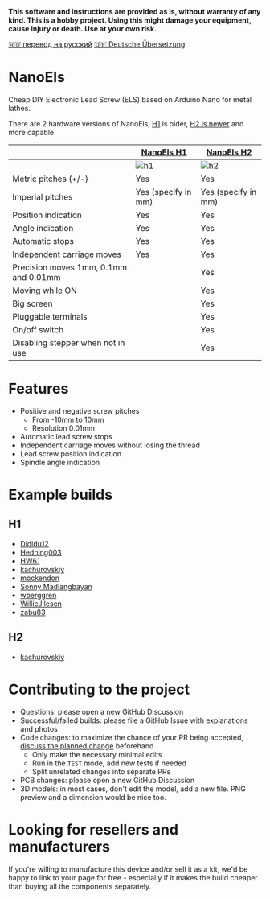 **This software and instructions are provided as is, without warranty of any kind. This is a hobby project. Using this might damage your equipment, cause injury or death. Use at your own risk.**

[🇷🇺 перевод на русский](https://translate.google.com/translate?hl=en&sl=en&tl=ru&u=https%3A%2F%2Fgithub.com%2Fkachurovskiy%2Fnanoels%2Fblob%2Fmain%2FREADME.md)
[🇩🇪 Deutsche Übersetzung](https://translate.google.com/translate?hl=en&sl=en&tl=de&u=https%3A%2F%2Fgithub.com%2Fkachurovskiy%2Fnanoels%2Fblob%2Fmain%2FREADME.md)

# NanoEls

Cheap DIY Electronic Lead Screw (ELS) based on Arduino Nano for metal lathes.

There are 2 hardware versions of NanoEls, [H1](https://github.com/kachurovskiy/nanoels/blob/main/h1/) is older, [H2 is newer](https://github.com/kachurovskiy/nanoels/blob/main/h2/) and more capable.

|  | [NanoEls H1](https://github.com/kachurovskiy/nanoels/blob/main/h1/) | [NanoEls H2](https://github.com/kachurovskiy/nanoels/blob/main/h2/) |
| --- | --- | --- |
|  | ![h1](https://user-images.githubusercontent.com/517919/192354717-12b16d0e-4f9f-4f10-a7f7-c1daaba6f542.png) | ![h2](https://user-images.githubusercontent.com/517919/192354510-d96355d4-31e2-4ce4-a190-048795a8c274.png) |
| Metric pitches (+/-) | Yes | Yes |
| Imperial pitches | Yes (specify in mm) | Yes (specify in mm) |
| Position indication | Yes | Yes |
| Angle indication | Yes | Yes |
| Automatic stops | Yes | Yes |
| Independent carriage moves | Yes | Yes |
| Precision moves 1mm, 0.1mm and 0.01mm |   | Yes |
| Moving while ON |   | Yes |
| Big screen |  | Yes |
| Pluggable terminals |   | Yes |
| On/off switch |  | Yes |
| Disabling stepper when not in use |   | Yes |

# Features

- Positive and negative screw pitches
  - From -10mm to 10mm
  - Resolution 0.01mm
- Automatic lead screw stops
- Independent carriage moves without losing the thread
- Lead screw position indication
- Spindle angle indication

# Example builds

## H1

- [Dididu12](https://github.com/kachurovskiy/nanoels/discussions/40#discussioncomment-2019521)
- [Hedning003](https://github.com/kachurovskiy/nanoels/discussions/16)
- [HW61](https://github.com/kachurovskiy/nanoels/discussions/43)
- [kachurovskiy](https://www.youtube.com/watch?v=9uTdDk2EqG4?t=272)
- [mockendon](https://github.com/kachurovskiy/nanoels/discussions/32)
- [Sonny Madlangbayan](https://www.youtube.com/watch?v=qiPQUa50Uog)
- [wberggren](https://github.com/kachurovskiy/nanoels/discussions/13)
- [WillieJilesen](https://github.com/kachurovskiy/nanoels/discussions/39)
- [zabu83](https://github.com/kachurovskiy/nanoels/discussions/11)

## H2

- [kachurovskiy](https://youtu.be/jR4tBBHSl3c?t=62)

# Contributing to the project

- Questions: please open a new GitHub Discussion
- Successful/failed builds: please file a GitHub Issue with explanations and photos
- Code changes: to maximize the chance of your PR being accepted, [discuss the planned change](https://github.com/kachurovskiy/nanoels/discussions/new) beforehand
  - Only make the necessary minimal edits
  - Run in the `TEST` mode, add new tests if needed
  - Split unrelated changes into separate PRs
- PCB changes: please open a new GitHub Discussion
- 3D models: in most cases, don't edit the model, add a new file. PNG preview and a dimension would be nice too.

# Looking for resellers and manufacturers

If you're willing to manufacture this device and/or sell it as a kit, we'd be happy to link to your page for free - especially if it makes the build cheaper than buying all the components separately.
